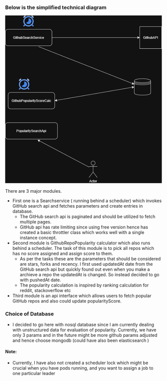 ###  Below is the simplified technical diagram
![Solution Diagram](PopularityScoringService.drawio.png)

There are 3 major modules. 
- First one is a Searchservice ( running behind a scheduler)
which invokes GitHub search api and fetches parameters and create entries in database.
  - The GitHub search api is paginated and should be utilized to fetch multiple pages. 
  - GitHub api has rate limiting since using free version hence has created a basic throttler class
    which works well with a single instance concept.
- Second module is GithubRepoPopularity calculator which also runs behind a scheduler. The task 
of this module is to pick all repos which has no score assigned and assign score to them.
  - As per the tasks these are the parameters that should be considered are stars, forks and recency.
    I first used updatedAt date from the GitHub search api but quickly found out even when you make a archieve 
    a repo the updatedAt is changed. So instead decided to go with pushedAt date.
  - The popularity calculation is inspired by  ranking calculation for reddit, stackoverflow etc
- Third module is an api interface which allows users to fetch popular GitHub repos and also 
  could update popularityScore.


### Choice of Database
  - I decided to go here with nosql database since I am currently dealing with unstructured data
    for evaluation of popularity. Currently, we have only 3 params and in the future might be more 
    github params adjusted and hence choose mongodb (could have also been elasticsearch )

####  Note:
  - Currently, I have also not created a scheduler lock which might be crucial when you have
    pods running, and you want to assign a job to one particular leader
